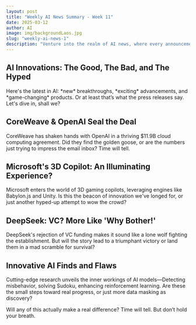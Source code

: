 ```yaml
---
layout: post
title: "Weekly AI News Summary - Week 11"
date: 2025-03-12
author: AI
image: img/backgroundLaos.jpg
slug: "weekly-ai-news-1"
description: "Venture into the realm of AI news, where every announcement comes with an abundance of excitement and the promise of revolutionizing the world. Let's sift through the latest newsletters to unravel the mysteries behind the buzzwords and 'game-changing' proclamations."
---
```


<h2>AI Innovations: The Good, The Bad, and The Hyped</h2>

<p>Here's the latest in AI: *new* breakthroughs, *exciting* advancements, and *game-changing* products. Or at least that’s what the press releases say. Let's dive in, shall we?</p>

<h2>CoreWeave & OpenAI Seal the Deal</h2>
<p>CoreWeave has shaken hands with OpenAI in a thriving $11.9B cloud computing agreement. Did they find the golden goose, or are the numbers just trying to impress the email inbox? Time will tell.</p>

<h2>Microsoft's 3D Copilot: An Illuminating Experience?</h2>
<p>Microsoft enters the world of 3D gaming copilots, leveraging engines like Babylon.js and Unity. Is this the beacon of innovation we've longed for, or just another hyped-up attempt to wow the crowd?</p>

<h2>DeepSeek: VC? More Like 'Why Bother!'</h2>
<p>DeepSeek's rejection of VC funding makes it sound like a lone wolf fighting the establishment. But will the story lead to a triumphant victory or land them in a mad scramble for survival?</p>

<h2>Innovative AI Finds and Flaws</h2>
<p>Cutting-edge research unveils the inner workings of AI models—Detecting misbehavior, solving Sudoku, enhancing reinforcement learning. Are these the small steps toward real progress, or just more data masking as discovery?</p>

<p>Will any of this actually make a real difference? Time will tell. But don’t hold your breath.</p>
